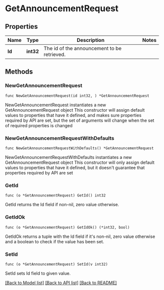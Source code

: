 # GetAnnouncementRequest

## Properties

Name | Type | Description | Notes
------------ | ------------- | ------------- | -------------
**Id** | **int32** | The id of the announcement to be retrieved. | 

## Methods

### NewGetAnnouncementRequest

`func NewGetAnnouncementRequest(id int32, ) *GetAnnouncementRequest`

NewGetAnnouncementRequest instantiates a new GetAnnouncementRequest object
This constructor will assign default values to properties that have it defined,
and makes sure properties required by API are set, but the set of arguments
will change when the set of required properties is changed

### NewGetAnnouncementRequestWithDefaults

`func NewGetAnnouncementRequestWithDefaults() *GetAnnouncementRequest`

NewGetAnnouncementRequestWithDefaults instantiates a new GetAnnouncementRequest object
This constructor will only assign default values to properties that have it defined,
but it doesn't guarantee that properties required by API are set

### GetId

`func (o *GetAnnouncementRequest) GetId() int32`

GetId returns the Id field if non-nil, zero value otherwise.

### GetIdOk

`func (o *GetAnnouncementRequest) GetIdOk() (*int32, bool)`

GetIdOk returns a tuple with the Id field if it's non-nil, zero value otherwise
and a boolean to check if the value has been set.

### SetId

`func (o *GetAnnouncementRequest) SetId(v int32)`

SetId sets Id field to given value.



[[Back to Model list]](../README.md#documentation-for-models) [[Back to API list]](../README.md#documentation-for-api-endpoints) [[Back to README]](../README.md)


